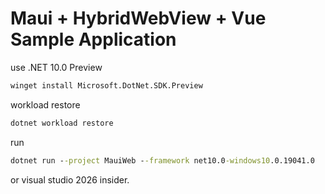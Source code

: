 # Maui + HybridWebView + Vue Sample Application

use .NET 10.0 Preview

```cmd
winget install Microsoft.DotNet.SDK.Preview
```

workload restore 

```cmd
dotnet workload restore
```

run 

```cmd
dotnet run --project MauiWeb --framework net10.0-windows10.0.19041.0
```

or visual studio 2026 insider.
